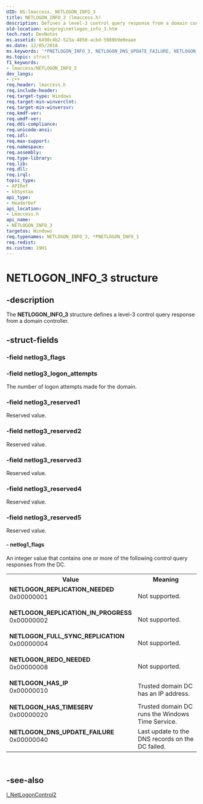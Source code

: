 ```yaml
---
UID: NS:lmaccess._NETLOGON_INFO_3
title: NETLOGON_INFO_3 (lmaccess.h)
description: Defines a level-3 control query response from a domain controller.
old-location: winprog\netlogon_info_3.htm
tech.root: DevNotes
ms.assetid: 6498c4b2-523a-4050-acbd-5088b9e0eaae
ms.date: 12/05/2018
ms.keywords: '*PNETLOGON_INFO_3, NETLOGON_DNS_UPDATE_FAILURE, NETLOGON_FULL_SYNC_REPLICATION, NETLOGON_HAS_IP, NETLOGON_HAS_TIMESERV, NETLOGON_INFO_3, NETLOGON_INFO_3 structure [Windows API], NETLOGON_REDO_NEEDED, NETLOGON_REPLICATION_IN_PROGRESS, NETLOGON_REPLICATION_NEEDED, PNETLOGON_INFO_3, PNETLOGON_INFO_3 structure pointer [Windows API], lmaccess/NETLOGON_INFO_3, lmaccess/PNETLOGON_INFO_3, winprog.netlogon_info_3'
ms.topic: struct
f1_keywords:
- lmaccess/NETLOGON_INFO_3
dev_langs:
- c++
req.header: lmaccess.h
req.include-header: 
req.target-type: Windows
req.target-min-winverclnt: 
req.target-min-winversvr: 
req.kmdf-ver: 
req.umdf-ver: 
req.ddi-compliance: 
req.unicode-ansi: 
req.idl: 
req.max-support: 
req.namespace: 
req.assembly: 
req.type-library: 
req.lib: 
req.dll: 
req.irql: 
topic_type:
- APIRef
- kbSyntax
api_type:
- HeaderDef
api_location:
- Lmaccess.h
api_name:
- NETLOGON_INFO_3
targetos: Windows
req.typenames: NETLOGON_INFO_3, *PNETLOGON_INFO_3
req.redist: 
ms.custom: 19H1
---
```


# NETLOGON_INFO_3 structure


## -description


The <b>NETLOGON_INFO_3</b> structure defines a level-3 control query response from a domain controller.


## -struct-fields




### -field netlog3_flags

 


### -field netlog3_logon_attempts

The number of logon attempts made for the domain.


### -field netlog3_reserved1

Reserved value.


### -field netlog3_reserved2

Reserved value.


### -field netlog3_reserved3

Reserved value.


### -field netlog3_reserved4

Reserved value.


### -field netlog3_reserved5

Reserved value.


#### - netlog1_flags

An integer value that contains one or more of the following control query responses from the DC.

<table>
<tr>
<th>Value</th>
<th>Meaning</th>
</tr>
<tr>
<td width="40%"><a id="NETLOGON_REPLICATION_NEEDED"></a><a id="netlogon_replication_needed"></a><dl>
<dt><b>NETLOGON_REPLICATION_NEEDED</b></dt>
<dt>0x00000001</dt>
</dl>
</td>
<td width="60%">
Not supported. 

</td>
</tr>
<tr>
<td width="40%"><a id="NETLOGON_REPLICATION_IN_PROGRESS"></a><a id="netlogon_replication_in_progress"></a><dl>
<dt><b>NETLOGON_REPLICATION_IN_PROGRESS</b></dt>
<dt>0x00000002</dt>
</dl>
</td>
<td width="60%">
Not supported. 

</td>
</tr>
<tr>
<td width="40%"><a id="NETLOGON_FULL_SYNC_REPLICATION"></a><a id="netlogon_full_sync_replication"></a><dl>
<dt><b>NETLOGON_FULL_SYNC_REPLICATION</b></dt>
<dt>0x00000004</dt>
</dl>
</td>
<td width="60%">
Not supported. 

</td>
</tr>
<tr>
<td width="40%"><a id="NETLOGON_REDO_NEEDED"></a><a id="netlogon_redo_needed"></a><dl>
<dt><b>NETLOGON_REDO_NEEDED</b></dt>
<dt>0x00000008</dt>
</dl>
</td>
<td width="60%">
Not supported. 

</td>
</tr>
<tr>
<td width="40%"><a id="NETLOGON_HAS_IP"></a><a id="netlogon_has_ip"></a><dl>
<dt><b>NETLOGON_HAS_IP</b></dt>
<dt>0x00000010</dt>
</dl>
</td>
<td width="60%">
Trusted domain DC has an IP address.

</td>
</tr>
<tr>
<td width="40%"><a id="NETLOGON_HAS_TIMESERV"></a><a id="netlogon_has_timeserv"></a><dl>
<dt><b>NETLOGON_HAS_TIMESERV</b></dt>
<dt>0x00000020</dt>
</dl>
</td>
<td width="60%">
Trusted domain DC runs the Windows Time Service.

</td>
</tr>
<tr>
<td width="40%"><a id="NETLOGON_DNS_UPDATE_FAILURE"></a><a id="netlogon_dns_update_failure"></a><dl>
<dt><b>NETLOGON_DNS_UPDATE_FAILURE</b></dt>
<dt>0x00000040</dt>
</dl>
</td>
<td width="60%">
Last update to the DNS records on the DC failed.

</td>
</tr>
</table>
 


## -see-also




<a href="https://docs.microsoft.com/windows/desktop/api/lmaccess/nf-lmaccess-i_netlogoncontrol2">I_NetLogonControl2</a>
 

 

